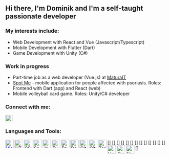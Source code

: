 ## Hi there, I'm Dominik and I'm a self-taught passionate developer

### My interests include: 
- Web Development with React and Vue (Javascript/Typescript)
- Mobile Development with Flutter (Dart)
- Game Development with Unity (C#)

### Work in progress
- Part-time job as a web developer (Vue.js) at  [MaturaIT](https://www.maturait.pl/)
- [Spot Me](https://www.linkedin.com/company/spot-me/) - mobile application for people affected with psoriasis. Roles: Frontend with Dart (app) and React (web)
- Mobile volleyball card game. Roles: Unity/C# developer

### Connect with me:

[<img align="left" alt="Dominik | LinkedIn" width="22px" src="https://cdn.jsdelivr.net/npm/simple-icons@v3/icons/linkedin.svg" />][linkedin]

<br />

### Languages and Tools:

[<img align="left" alt="Visual Studio Code" width="26px" style="color:blue" src="https://cdn.jsdelivr.net/npm/simple-icons@v5/icons/visualstudiocode.svg" />]
[<img align="left" alt="HTML5" width="26px" src="https://cdn.jsdelivr.net/npm/simple-icons@v5/icons/html5.svg" />]
[<img align="left" alt="CSS3" width="26px" src="https://cdn.jsdelivr.net/npm/simple-icons@v5/icons/css3.svg" />]
[<img align="left" alt="Sass" width="26px" src="https://cdn.jsdelivr.net/npm/simple-icons@v5/icons/sass.svg" />]
[<img align="left" alt="JavaScript" width="26px" src="https://cdn.jsdelivr.net/npm/simple-icons@v5/icons/javascript.svg" />]
[<img align="left" alt="TypeScript" width="26px" src="https://cdn.jsdelivr.net/npm/simple-icons@v5/icons/typescript.svg" />]
[<img align="left" alt="React" width="26px" src="https://cdn.jsdelivr.net/npm/simple-icons@v5/icons/react.svg" />]
[<img align="left" alt="Deno" width="26px" src="https://cdn.jsdelivr.net/npm/simple-icons@v5/icons/deno.svg" />]
[<img align="left" alt="Git" width="26px" src="https://cdn.jsdelivr.net/npm/simple-icons@v5/icons/git.svg" />]
[<img align="left" alt="GitHub" width="26px" src="https://cdn.jsdelivr.net/npm/simple-icons@v5/icons/github.svg" />]
[<img align="left" alt="Terminal" width="26px" src="https://cdn.jsdelivr.net/npm/simple-icons@v5/icons/windowsterminal.svg" />]
[<img align="left" alt="Unity" width="26px" src="https://cdn.jsdelivr.net/npm/simple-icons@v5/icons/unity.svg" />]
[<img align="left" alt="Cypress" width="26px" src="https://cdn.jsdelivr.net/npm/simple-icons@v5/icons/cypress.svg" />]
[<img align="left" alt="Flutter" width="26px" src="https://cdn.jsdelivr.net/npm/simple-icons@v5/icons/flutter.svg" />]


<br />
<br />

[linkedin]: https://www.linkedin.com/in/dominik-lasinski/
